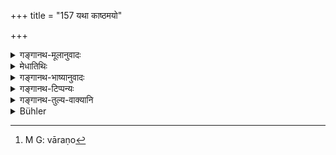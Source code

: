 +++
title = "157 यथा काष्ठमयो"

+++

<details><summary>गङ्गानथ-मूलानुवादः</summary>

As the elephant made of wood, as the deer made of leather, so the non-learning Brāhmaṇa,—these three merely bear their names.—(157)
</details>

<details><summary>मेधातिथिः</summary>

इयम् अध्ययनाध्येतृस्तुतिः। काष्ठमयो दारुणा[^४०६] यः क्रियते क्रकचादिना हस्त्याकृतिः, स यथा निष्फलः, न हस्तिकार्यं राज्ञां शत्रुवधादि करोति, एवं यो ब्राह्मणो नाधीते स काष्ठतुल्यः, न क्वचिद् अधिकारी । **चर्ममयो मृगः** चर्मविकारो ऽन्यो ऽपि यो मृगः स निष्फलो नाखेटकादिकार्यं करोति । **त्रय एते** नाममात्रं **बिभ्रति**, न तस्यार्थम् ॥ २.१५७ ॥


[^४०६]:
     M G: vāraṇo
</details>

<details><summary>गङ्गानथ-भाष्यानुवादः</summary>

This verse praises learning and the learner.

‘*Made of wood*’;—the form of the elephant made of wood by means of the said and other implements; just as this is useless, does not serve any useful purpose for the king, in the shape of killing his enemies and so forth,—so the Brāhmaṇa who does not learn is like a piece of wood, not fit for anything.

‘*The deer made of leather*’;—similarly the deer that has been made out of leather is useless; it is of no use for purposes of limiting, etc.

‘*These three only bear their names*’—and do not fulfil what is signified by these names.—(157)
</details>

<details><summary>गङ्गानथ-टिप्पन्यः</summary>

‘*Kāṣṭhamayo hasti*’—“Probably allusions to old stories. *Cf*. the
*Bṛhatkathā* for the ‘wooden elephant’... In Mahābhārata the same idea
is expressed in slightly different words (12. 30. 40 ff.) and with added
similes.” (Burnell-Hopkins).
</details>

<details><summary>गङ्गानथ-तुल्य-वाक्यानि</summary>

*Baudhāyana*, 1.1-11,  
*Parāśara*, 8-16,  
*Vaśiṣṭha*, 3.12,  
—Reproduce the words of Manu.

*Mahāhhārata*, 12.3.6-46.—(Same as Manu, but reading ‘*bibhrati*’ for
‘*dhāraka*.’)
</details>

<details><summary>Bühler</summary>

157	As an elephant made of wood, as an antelope made of leather, such is an unlearned Brahmana; those three have nothing but the names (of their kind).
</details>
